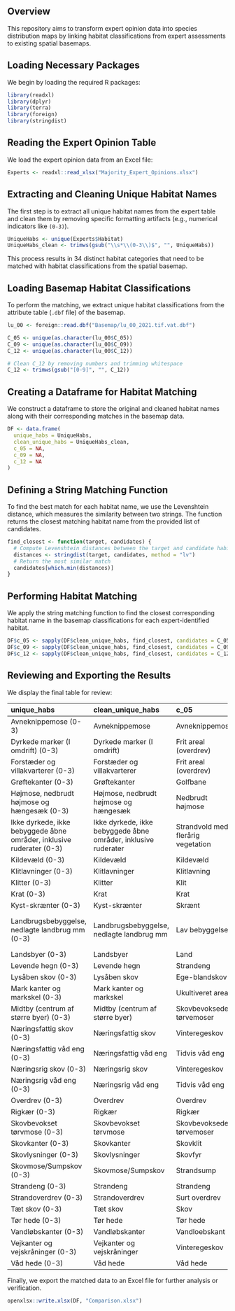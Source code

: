 
<!-- README.md is generated from README.Rmd. Please edit that file -->

## Overview

This repository aims to transform expert opinion data into species
distribution maps by linking habitat classifications from expert
assessments to existing spatial basemaps.

## Loading Necessary Packages

We begin by loading the required R packages:

``` r
library(readxl)
library(dplyr)
library(terra)
library(foreign)
library(stringdist)
```

## Reading the Expert Opinion Table

We load the expert opinion data from an Excel file:

``` r
Experts <- readxl::read_xlsx("Majority_Expert_Opinions.xlsx")
```

## Extracting and Cleaning Unique Habitat Names

The first step is to extract all unique habitat names from the expert
table and clean them by removing specific formatting artifacts (e.g.,
numerical indicators like `(0-3)`).

``` r
UniqueHabs <- unique(Experts$Habitat)
UniqueHabs_clean <- trimws(gsub("\\s*\\(0-3\\)$", "", UniqueHabs))
```

This process results in 34 distinct habitat categories that need to be
matched with habitat classifications from the spatial basemap.

## Loading Basemap Habitat Classifications

To perform the matching, we extract unique habitat classifications from
the attribute table (`.dbf` file) of the basemap.

``` r
lu_00 <- foreign::read.dbf("Basemap/lu_00_2021.tif.vat.dbf")

C_05 <- unique(as.character(lu_00$C_05))
C_09 <- unique(as.character(lu_00$C_09))
C_12 <- unique(as.character(lu_00$C_12))

# Clean C_12 by removing numbers and trimming whitespace
C_12 <- trimws(gsub("[0-9]", "", C_12))
```

## Creating a Dataframe for Habitat Matching

We construct a dataframe to store the original and cleaned habitat names
along with their corresponding matches in the basemap data.

``` r
DF <- data.frame(
  unique_habs = UniqueHabs,
  clean_unique_habs = UniqueHabs_clean,
  c_05 = NA,
  c_09 = NA,
  c_12 = NA
)
```

## Defining a String Matching Function

To find the best match for each habitat name, we use the Levenshtein
distance, which measures the similarity between two strings. The
function returns the closest matching habitat name from the provided
list of candidates.

``` r
find_closest <- function(target, candidates) {
  # Compute Levenshtein distances between the target and candidate habitat names
  distances <- stringdist(target, candidates, method = "lv")
  # Return the most similar match
  candidates[which.min(distances)]
}
```

## Performing Habitat Matching

We apply the string matching function to find the closest corresponding
habitat name in the basemap classifications for each expert-identified
habitat.

``` r
DF$c_05 <- sapply(DF$clean_unique_habs, find_closest, candidates = C_05)
DF$c_09 <- sapply(DF$clean_unique_habs, find_closest, candidates = C_09)
DF$c_12 <- sapply(DF$clean_unique_habs, find_closest, candidates = C_12)
```

## Reviewing and Exporting the Results

We display the final table for review:

| unique_habs                                                          | clean_unique_habs                                              | c_05                               | c_09                               | c_12                                       |
|:---------------------------------------------------------------------|:---------------------------------------------------------------|:-----------------------------------|:-----------------------------------|:-------------------------------------------|
| Avneknippemose (0-3)                                                 | Avneknippemose                                                 | Avneknippemose                     | Avneknippemose                     | Jernbane                                   |
| Dyrkede marker (I omdrift) (0-3)                                     | Dyrkede marker (I omdrift)                                     | Frit areal (overdrev)              | Frit areal (overdrev)              | Ikke kortlagt                              |
| Forstæder og villakvarterer (0-3)                                    | Forstæder og villakvarterer                                    | Frit areal (overdrev)              | Frit areal (overdrev)              | Andet bebyggelse                           |
| Grøftekanter (0-3)                                                   | Grøftekanter                                                   | Golfbane                           | Golfbane                           | Natur, tør                                 |
| Højmose, nedbrudt højmose og hængesæk (0-3)                          | Højmose, nedbrudt højmose og hængesæk                          | Nedbrudt højmose                   | Nedbrudt højmose                   | Høj bebyggelse                             |
| Ikke dyrkede, ikke bebyggede åbne områder, inklusive ruderater (0-3) | Ikke dyrkede, ikke bebyggede åbne områder, inklusive ruderater | Strandvold med flerårig vegetation | Strandvold med flerårig vegetation | Landbrug, intensivt, midlertidige afgrøder |
| Kildevæld (0-3)                                                      | Kildevæld                                                      | Kildevæld                          | Kildevæld                          | Skov                                       |
| Klitlavninger (0-3)                                                  | Klitlavninger                                                  | Klitlavning                        | Klitlavning                        | Bygning                                    |
| Klitter (0-3)                                                        | Klitter                                                        | Klit                               | Klit                               | Erhverv                                    |
| Krat (0-3)                                                           | Krat                                                           | Krat                               | Krat                               | Hav                                        |
| Kyst-skrænter (0-3)                                                  | Kyst-skrænter                                                  | Skrænt                             | Skrænt                             | Natur, tør                                 |
| Landbrugsbebyggelse, nedlagte landbrug mm (0-3)                      | Landbrugsbebyggelse, nedlagte landbrug mm                      | Lav bebyggelse                     | Lav bebyggelse                     | Landbrug, intensivt, permanente afgrøder   |
| Landsbyer (0-3)                                                      | Landsbyer                                                      | Land                               | Land                               | Vandløb                                    |
| Levende hegn (0-3)                                                   | Levende hegn                                                   | Strandeng                          | Strandeng                          | Jernbane                                   |
| Lysåben skov (0-3)                                                   | Lysåben skov                                                   | Ege-blandskov                      | Ege-blandskov                      | Skov                                       |
| Mark kanter og markskel (0-3)                                        | Mark kanter og markskel                                        | Ukultiveret areal                  | Ukultiveret areal                  | Lav bebyggelse                             |
| Midtby (centrum af større byer) (0-3)                                | Midtby (centrum af større byer)                                | Skovbevoksede tørvemoser           | Skovbevoksede tørvemoser           | Andet bebyggelse                           |
| Næringsfattig skov (0-3)                                             | Næringsfattig skov                                             | Vinteregeskov                      | Vinteregeskov                      | Natur, tør                                 |
| Næringsfattig våd eng (0-3)                                          | Næringsfattig våd eng                                          | Tidvis våd eng                     | Tidvis våd eng                     | Natur, våd                                 |
| Næringsrig skov (0-3)                                                | Næringsrig skov                                                | Vinteregeskov                      | Vinteregeskov                      | Natur, tør                                 |
| Næringsrig våd eng (0-3)                                             | Næringsrig våd eng                                             | Tidvis våd eng                     | Tidvis våd eng                     | Natur, våd                                 |
| Overdrev (0-3)                                                       | Overdrev                                                       | Overdrev                           | Overdrev                           | Bykerne                                    |
| Rigkær (0-3)                                                         | Rigkær                                                         | Rigkær                             | Rigkær                             | Skov                                       |
| Skovbevokset tørvmose (0-3)                                          | Skovbevokset tørvmose                                          | Skovbevoksede tørvemoser           | Skovbevoksede tørvemoser           | Skov, våd                                  |
| Skovkanter (0-3)                                                     | Skovkanter                                                     | Skovklit                           | Skovklit                           | Skov                                       |
| Skovlysninger (0-3)                                                  | Skovlysninger                                                  | Skovfyr                            | Skovfyr                            | Bygning                                    |
| Skovmose/Sumpskov (0-3)                                              | Skovmose/Sumpskov                                              | Strandsump                         | Strandsump                         | Skov                                       |
| Strandeng (0-3)                                                      | Strandeng                                                      | Strandeng                          | Strandeng                          | Jernbane                                   |
| Strandoverdrev (0-3)                                                 | Strandoverdrev                                                 | Surt overdrev                      | Surt overdrev                      | Erhverv                                    |
| Tæt skov (0-3)                                                       | Tæt skov                                                       | Skov                               | Skov                               | Skov                                       |
| Tør hede (0-3)                                                       | Tør hede                                                       | Tør hede                           | Tør hede                           | Jernbane                                   |
| Vandløbskanter (0-3)                                                 | Vandløbskanter                                                 | Vandloebskant                      | Skydebane                          | Vandløb                                    |
| Vejkanter og vejskråninger (0-3)                                     | Vejkanter og vejskråninger                                     | Vinteregeskov                      | Vinteregeskov                      | Natur, våd                                 |
| Våd hede (0-3)                                                       | Våd hede                                                       | Våd hede                           | Våd hede                           | Jernbane                                   |

Finally, we export the matched data to an Excel file for further
analysis or verification.

``` r
openxlsx::write.xlsx(DF, "Comparison.xlsx")
```
